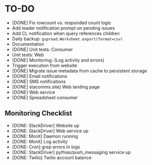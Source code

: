 TO-DO
=====

* [DONE] Fix rowcount vs. responded count logic
* Add leader notification prompt on pending issues
* Add CL notification when query references children
* Daily backup:  `gspread.Worksheet.export(format=csv)`
* Documentation
* [DONE] Unit tests: Consumer
* Unit tests: Web
* [DONE] Monitoring: (Log activity and errors)
* Trigger execution from website
* [DONE] Migrate issue metadata from cache to persistent storage
* [DONE] Email notifications
* [DONE] SMS notifications
* [DONE] stacomms.site] Web landing page
* [DONE] Web service
* [DONE] Spreadsheet consumer


Monitoring Checklist
--------------------
* [DONE: StackDriver] Website up
* [DONE: StackDriver] Web service up
* [DONE: Monit] Daemon running
* [DONE: Monit] Log activity
* [DONE: Cron] grep errors in logs
* [DONE: StackDriver] pythias/push_messaging service up
* [DONE: Twilio] Twilio account balance
